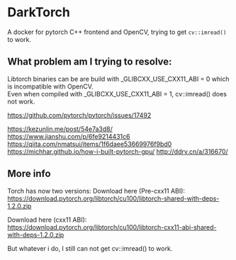 # DarkTorch

A docker for pytorch C++ frontend and OpenCV, trying to get `cv::imread()` to work. 

## What problem am I trying to resolve:
Libtorch binaries can be are build with _GLIBCXX_USE_CXX11_ABI = 0 which is incompatible with OpenCV.  
Even when compiled with _GLIBCXX_USE_CXX11_ABI = 1, cv::imread() does not work. 

https://github.com/pytorch/pytorch/issues/17492

https://kezunlin.me/post/54e7a3d8/
https://www.jianshu.com/p/6fe9214431c6
https://qiita.com/nmatsui/items/1f6daee53669976f9bd0
https://michhar.github.io/how-i-built-pytorch-gpu/
http://ddrv.cn/a/316670/

## More info

Torch has now two versions:
Download here (Pre-cxx11 ABI): 
https://download.pytorch.org/libtorch/cu100/libtorch-shared-with-deps-1.2.0.zip

Download here (cxx11 ABI): 
https://download.pytorch.org/libtorch/cu100/libtorch-cxx11-abi-shared-with-deps-1.2.0.zip

But whatever i do, I still can not get cv::imread() to work. 
